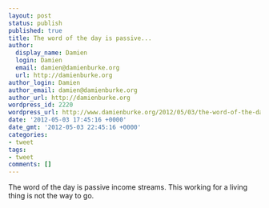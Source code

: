 ```yaml
---
layout: post
status: publish
published: true
title: The word of the day is passive...
author:
  display_name: Damien
  login: Damien
  email: damien@damienburke.org
  url: http://damienburke.org
author_login: Damien
author_email: damien@damienburke.org
author_url: http://damienburke.org
wordpress_id: 2220
wordpress_url: http://www.damienburke.org/2012/05/03/the-word-of-the-day-is-passive/
date: '2012-05-03 17:45:16 +0000'
date_gmt: '2012-05-03 22:45:16 +0000'
categories:
- tweet
tags:
- tweet
comments: []
---
```

<p>The word of the day is passive income streams. This working for a living thing is not the way to go.</p>
